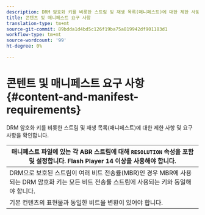 ```yaml
---
description: DRM 암호화 키를 비롯한 스트림 및 재생 목록(매니페스트)에 대한 제한 사항 및 요구 사항을 확인합니다.
title: 콘텐츠 및 매니페스트 요구 사항
translation-type: tm+mt
source-git-commit: 89bdda1d4bd5c126f19ba75a819942df901183d1
workflow-type: tm+mt
source-wordcount: '99'
ht-degree: 0%

---
```



# 콘텐트 및 매니페스트 요구 사항 {#content-and-manifest-requirements}

DRM 암호화 키를 비롯한 스트림 및 재생 목록(매니페스트)에 대한 제한 사항 및 요구 사항을 확인합니다.

| 매니페스트 파일에 있는 각 ABR 스트림에 대해 `RESOLUTION` 속성을 포함 및 설정합니다. Flash Player 14 이상을 사용해야 합니다. |
|---|
| DRM으로 보호된 스트림이 여러 비트 전송률(MBR)인 경우 MBR에 사용되는 DRM 암호화 키는 모든 비트 전송률 스트림에 사용되는 키와 동일해야 합니다. |
| 기본 컨텐츠의 표현물과 동일한 비트율 변환이 있어야 합니다. |